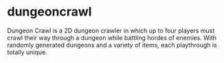 # dungeoncrawl

Dungeon Crawl is a 2D dungeon crawler in which up to four players must crawl their way through a dungeon while battling hordes of enemies. With randomly generated dungeons and a variety of items, each playthrough is totally unique.
